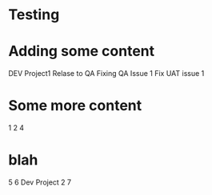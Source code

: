 # Testing

# Adding some content


DEV Project1
Relase to QA
Fixing QA Issue 1
Fix UAT issue 1
# Some more content

1
2
4
# blah
5
6 Dev Project 2
7